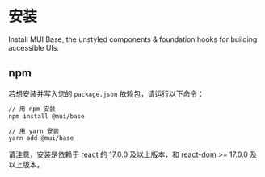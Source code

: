 # 安装

<p class="description">Install MUI Base, the unstyled components & foundation hooks for building accessible UIs.</p>

## npm

若想安装并写入您的 `package.json` 依赖包，请运行以下命令：

```sh
// 用 npm 安装
npm install @mui/base

// 用 yarn 安装
yarn add @mui/base
```

<!-- #react-peer-version -->

请注意，安装是依赖于 [react](https://www.npmjs.com/package/react) 的 17.0.0 及以上版本，和 [react-dom](https://www.npmjs.com/package/react-dom) >= 17.0.0 及以上版本。
